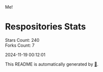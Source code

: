 Me!

# Respositories Stats
Stars Count: 240  
Forks Count: 7

2024-11-19 00:12:01  

This README is automatically generated by [🐰](https://github.com/rnitta/rnitta).
